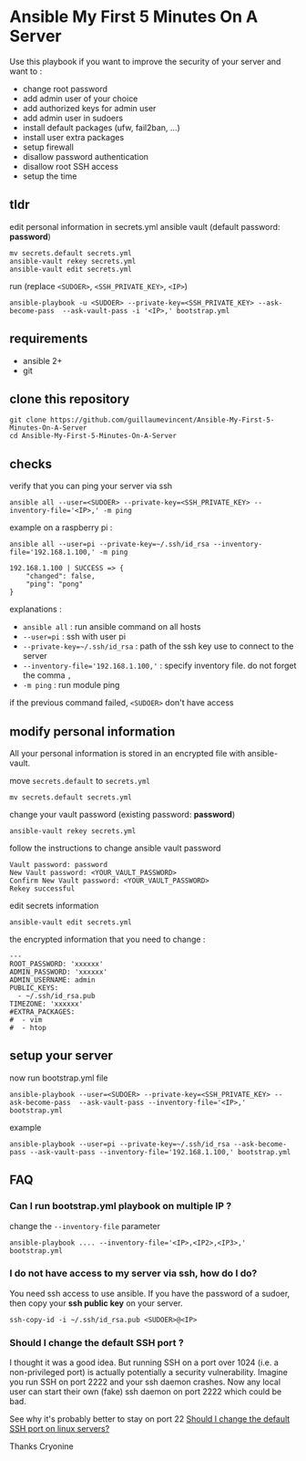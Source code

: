 # Ansible My First 5 Minutes On A Server

Use this playbook if you want to improve the security of your server and want to :

  - change root password
  - add admin user of your choice
  - add authorized keys for admin user
  - add admin user in sudoers
  - install default packages (ufw, fail2ban, ...)
  - install user extra packages
  - setup firewall
  - disallow password authentication
  - disallow root SSH access
  - setup the time


## tldr

edit personal information in secrets.yml ansible vault (default password: **password**)

    mv secrets.default secrets.yml
    ansible-vault rekey secrets.yml
    ansible-vault edit secrets.yml

run (replace `<SUDOER>`, `<SSH_PRIVATE_KEY>`, `<IP>`)

    ansible-playbook -u <SUDOER> --private-key=<SSH_PRIVATE_KEY> --ask-become-pass  --ask-vault-pass -i '<IP>,' bootstrap.yml


## requirements

  - ansible 2+
  - git

## clone this repository

    git clone https://github.com/guillaumevincent/Ansible-My-First-5-Minutes-On-A-Server
    cd Ansible-My-First-5-Minutes-On-A-Server

## checks

verify that you can ping your server via ssh

    ansible all --user=<SUDOER> --private-key=<SSH_PRIVATE_KEY> --inventory-file='<IP>,' -m ping

example on a raspberry pi :

    ansible all --user=pi --private-key=~/.ssh/id_rsa --inventory-file='192.168.1.100,' -m ping

    192.168.1.100 | SUCCESS => {
        "changed": false,
        "ping": "pong"
    }

explanations :

  - `ansible all` : run ansible command on all hosts
  - `--user=pi` : ssh with user pi
  - `--private-key=~/.ssh/id_rsa` : path of the ssh key use to connect to the server
  - `--inventory-file='192.168.1.100,'` : specify inventory file. do not forget the comma `,`
  - `-m ping` : run module ping

if the previous command failed, `<SUDOER>` don't have access

## modify personal information

All your personal information is stored in an encrypted file with ansible-vault.

move `secrets.default` to `secrets.yml`

    mv secrets.default secrets.yml

change your vault password (existing password: **password**)

    ansible-vault rekey secrets.yml

follow the instructions to change ansible vault password

    Vault password: password
    New Vault password: <YOUR_VAULT_PASSWORD>
    Confirm New Vault password: <YOUR_VAULT_PASSWORD>
    Rekey successful

edit secrets information

    ansible-vault edit secrets.yml

the encrypted information that you need to change :

    ---
    ROOT_PASSWORD: 'xxxxxx'
    ADMIN_PASSWORD: 'xxxxxx'
    ADMIN_USERNAME: admin
    PUBLIC_KEYS:
      - ~/.ssh/id_rsa.pub
    TIMEZONE: 'xxxxxx'
    #EXTRA_PACKAGES:
    #  - vim
    #  - htop


## setup your server

now run bootstrap.yml file

    ansible-playbook --user=<SUDOER> --private-key=<SSH_PRIVATE_KEY> --ask-become-pass  --ask-vault-pass --inventory-file='<IP>,' bootstrap.yml

example

    ansible-playbook --user=pi --private-key=~/.ssh/id_rsa --ask-become-pass --ask-vault-pass --inventory-file='192.168.1.100,' bootstrap.yml


## FAQ

### Can I run bootstrap.yml playbook on multiple IP ?

change the `--inventory-file` parameter

    ansible-playbook .... --inventory-file='<IP>,<IP2>,<IP3>,' bootstrap.yml

### I do not have access to my server via ssh, how do I do?

You need ssh access to use ansible. If you have the password of a sudoer, then copy your **ssh public key** on your server.

    ssh-copy-id -i ~/.ssh/id_rsa.pub <SUDOER>@<IP>

### Should I change the default SSH port ?

I thought it was a good idea. But running SSH on a port over 1024 (i.e. a non-privileged port) is actually potentially a security vulnerability.
Imagine you run SSH on port 2222 and your ssh daemon crashes. Now any local user can start their own (fake) ssh daemon on port 2222 which could be bad.

See why it's probably better to stay on port 22 [Should I change the default SSH port on linux servers?](http://security.stackexchange.com/a/32311/26203)

Thanks Cryonine